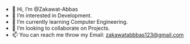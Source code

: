 - 👋 Hi, I’m @Zakawat-Abbas
- 👀 I’m interested in Development.
- 🌱 I’m currently learning Computer Engineering.
- 💞️ I’m looking to collaborate on Projects.
- 📫 You can reach me throw my Email: zakawatabbbas123@gmail.com

<!---
Zakawat-Abbas/Zakawat-Abbas is a ✨ special ✨ repository because its `README.md` (this file) appears on your GitHub profile.
You can click the Preview link to take a look at your changes.
--->
